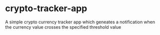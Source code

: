 # crypto-tracker-app
A simple crypto currency tracker app which geneates a notification when the currency value crosses the specified threshold value
